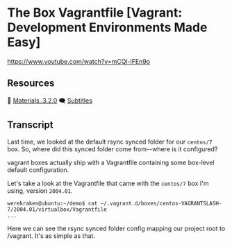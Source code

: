 # The Box Vagrantfile [Vagrant: Development Environments Made Easy]

https://www.youtube.com/watch?v=mCQl-lFEn9o

## Resources

🧱 [Materials..3.2.0](../03.More.02..The.Box.Vagrantfile/Materials..3.2.0)
🗨 [Subtitles](subtitles.srt)

## Transcript

Last time, we looked at the default rsync synced folder for our `centos/7` box. So, where did this synced folder come from--where is it configured?

vagrant boxes actually ship with a Vagrantfile containing some box-level default configuration.

Let's take a look at the Vagrantfile that came with the `centos/7` box I'm using, version `2004.01`.
```
werekraken@ubuntu:~/demo$ cat ~/.vagrant.d/boxes/centos-VAGRANTSLASH-7/2004.01/virtualbox/Vagrantfile
...
```
Here we can see the rsync synced folder config mapping our project root to /vagrant. It's as simple as that.
